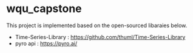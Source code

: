 # wqu_capstone

This project is implemented based on the open-sourced libaraies below. 
 - Time-Series-Library : https://github.com/thuml/Time-Series-Library
 - pyro api : https://pyro.ai/
